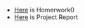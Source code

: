 

- [Here](https://bu-ie-360.github.io/spring20-zeyneps4/files/example_homework_0.html) is Homerwork0
- [Here](file:///C:/Users/ZEYNEP/OneDrive/Belgeler/GitHub/spring20-zeyneps4/files/project%20report.html) is Project Report

